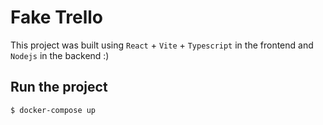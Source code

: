 # Fake Trello

This project was built using `React` + `Vite` + `Typescript` in the frontend and `Nodejs` in the backend :) 

## Run the project

```
$ docker-compose up
```
